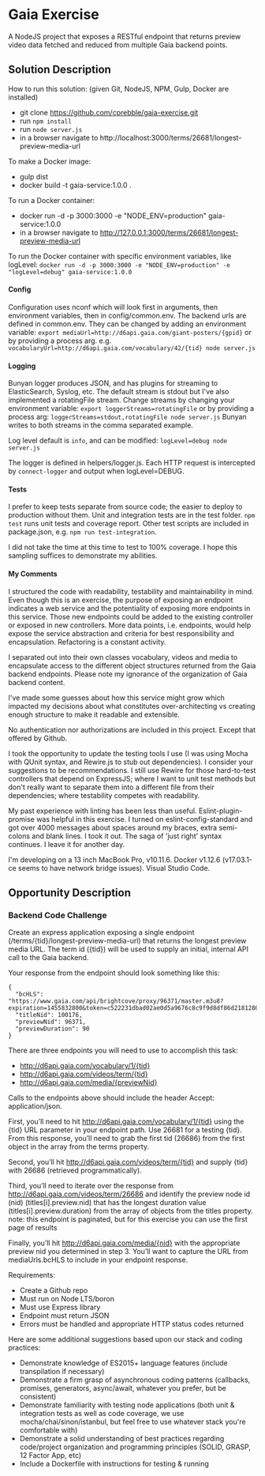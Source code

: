 # Gaia Exercise

A NodeJS project that exposes a RESTful endpoint that returns preview video data fetched and reduced from multiple Gaia backend points.

## Solution Description

How to run this solution: (given Git, NodeJS, NPM, Gulp, Docker are installed)

+ git clone https://github.com/cprebble/gaia-exercise.git
+ run ```npm install```
+ run ```node server.js```
+ in a browser navigate to http://localhost:3000/terms/26681/longest-preview-media-url

To make a Docker image:
+ gulp dist
+ docker build -t gaia-service:1.0.0 . 

To run a Docker container:
+ docker run -d -p 3000:3000 -e "NODE_ENV=production" gaia-service:1.0.0
+ in a browser navigate to http://127.0.0.1:3000/terms/26681/longest-preview-media-url

To run the Docker container with specific environment variables, like logLevel: ```docker run -d -p 3000:3000 -e "NODE_ENV=production" -e "logLevel=debug" gaia-service:1.0.0```

#### Config
Configuration uses nconf which will look first in arguments, then environment variables, then in config/common.env. The backend urls are defined in common.env. They can be changed by adding an environment variable: ```export mediaUrl=http://d6api.gaia.com/giant-posters/{gpid}``` or by providing a process arg. e.g. ```vocabularyUrl=http://d6api.gaia.com/vocabulary/42/{tid} node server.js```

#### Logging
Bunyan logger produces JSON, and has plugins for streaming to ElasticSearch, Syslog, etc. The default stream is stdout but I've also implemented a rotatingFile stream. Change streams by changing your environment variable: ```export loggerStreams=rotatingFile``` or by providing a process arg: ```loggerStreams=stdout,rotatingFile node server.js``` Bunyan writes to both streams in the comma separated example.

Log level default is ```info```, and can be modified: ```logLevel=debug node server.js```

The logger is defined in helpers/logger.js. Each HTTP request is intercepted by ```connect-logger``` and output when logLevel=DEBUG.

#### Tests
I prefer to keep tests separate from source code; the easier to deploy to production without them. Unit and integration tests are in the test folder. ```npm test``` runs unit tests and coverage report. Other test scripts are included in package.json, e.g. ```npm run test-integration```.

I did not take the time at this time to test to 100% coverage. I hope this sampling suffices to demonstrate my abilities.

#### My Comments
I structured the code with readability, testability and maintainability in mind. Even though this is an exercise, the purpose of exposing an endpoint indicates a web service and the potentiality of exposing more endpoints in this service. Those new endpoints could be added to the existing controller or exposed in new controllers. More data points, i.e. endpoints, would help expose the service abstraction and criteria for best responsibility and encapsulation. Refactoring is a constant activity.

I separated out into their own classes vocabulary, videos and media to encapsulate access to the different object structures returned from the Gaia backend endpoints. Please note my ignorance of the organization of Gaia backend content. 

I've made some guesses about how this service might grow which impacted my decisions about what constitutes over-architecting vs creating enough structure to make it readable and extensible.

No authentication nor authorizations are included in this project. Except that offered by Github.

I took the opportunity to update the testing tools I use (I was using Mocha with QUnit syntax, and Rewire.js to stub out dependencies). I consider your suggestions to be recommendations. I still use Rewire for those hard-to-test controllers that depend on ExpressJS; where I want to unit test methods but don't really want to separate them into a different file from their dependencies; where testability competes with readability.

My past experience with linting has been less than useful. Eslint-plugin-promise was helpful in this exercise. I turned on eslint-config-standard and got over 4000 messages about spaces around my braces, extra semi-colons and blank lines. I took it out. The saga of 'just right' syntax continues. I leave it for another day.

I'm developing on a 13 inch MacBook Pro, v10.11.6. Docker v1.12.6 (v17.03.1-ce seems to have network bridge issues). Visual Studio Code.


## Opportunity Description
### Backend Code Challenge

Create an express application exposing a single endpoint (/terms/{tid}/longest-preview-media-url) that returns the longest preview media URL. The term id ({tid}) will be used to supply an initial, internal API call to the Gaia backend.

Your response from the endpoint should look something like this:

```
{
  "bcHLS": "https://www.gaia.com/api/brightcove/proxy/96371/master.m3u8?expiration=1455832800&token=c522231dbad02ae0d5a9676c8c9f9d8df86d2181280df53b46ab0b24b257458a",
  "titleNid": 100176,
  "previewNid": 96371,
  "previewDuration": 90
}
```
There are three endpoints you will need to use to accomplish this task: 
+ http://d6api.gaia.com/vocabulary/1/{tid}
+ http://d6api.gaia.com/videos/term/{tid} 
+ http://d6api.gaia.com/media/{previewNid}

Calls to the endpoints above should include the header Accept: application/json.

First, you’ll need to hit http://d6api.gaia.com/vocabulary/1/{tid} using the {tid} URL parameter in your endpoint path. Use 26681 for a testing {tid}. From this response, you’ll need to grab the first tid (26686) from the first object in the array from the terms property.

Second, you’ll hit http://d6api.gaia.com/videos/term/{tid} and supply {tid} with 26686 (retrieved programmatically).

Third, you’ll need to iterate over the response from http://d6api.gaia.com/videos/term/26686 and identify the preview node id (nid) (titles[i].preview.nid) that has the longest duration value (titles[i].preview.duration) from the array of objects from the titles property. note: this endpoint is paginated, but for this exercise you can use the first page of results

Finally, you’ll hit http://d6api.gaia.com/media/{nid} with the appropriate preview nid you determined in step 3. You’ll want to capture the URL from mediaUrls.bcHLS to include in your endpoint response.

Requirements:

+ Create a Github repo
+ Must run on Node LTS/boron
+ Must use Express library
+ Endpoint must return JSON
+ Errors must be handled and appropriate HTTP status codes returned

Here are some additional suggestions based upon our stack and coding practices:

+ Demonstrate knowledge of ES2015+ language features (include transpilation if necessary)
+ Demonstrate a firm grasp of asynchronous coding patterns (callbacks, promises, generators, async/await, whatever you prefer, but be consistent)
+ Demonstrate familiarity with testing node applications (both unit & integration tests as well as code coverage, we use mocha/chai/sinon/istanbul, but feel free to use whatever stack you're comfortable with)
+ Demonstrate a solid understanding of best practices regarding code/project organization and programming principles (SOLID, GRASP, 12 Factor App, etc)
+ Include a Dockerfile with instructions for testing & running
